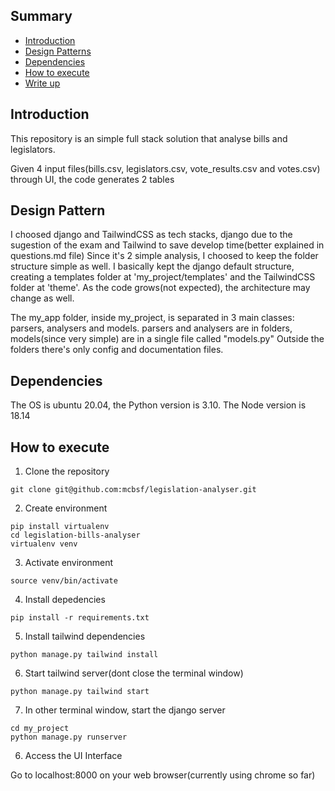 ## Summary
* [Introduction](#introduction)
* [Design Patterns](#architecture)
* [Dependencies](#dependencies)
* [How to execute](#how-to-execute)
* [Write up](#write-up)


## Introduction
This repository is an simple full stack solution that analyse bills and legislators.

Given 4 input files(bills.csv, legislators.csv, vote_results.csv and votes.csv) through UI, the code generates 2 tables

## Design Pattern

I choosed django and TailwindCSS as tech stacks, django due to the sugestion of the exam and Tailwind to save develop time(better explained in questions.md file)
Since it's 2 simple analysis, I choosed to keep the folder structure simple as well. I basically kept the django default structure, creating a templates folder at 'my_project/templates' and the TailwindCSS folder at 'theme'. As the code grows(not expected), the architecture may change as well.


The my_app folder, inside my_project, is separated in 3 main classes: parsers, analysers and models. parsers and analysers are in folders, models(since very simple) are in a single file called "models.py" Outside the folders there's only config and documentation files.

## Dependencies
The OS is ubuntu 20.04, the Python version is 3.10. The Node version is 18.14

## How to execute
1. Clone the repository

```
git clone git@github.com:mcbsf/legislation-analyser.git
```

2. Create environment

```
pip install virtualenv
cd legislation-bills-analyser
virtualenv venv
```

3. Activate environment
```
source venv/bin/activate
```

4. Install depedencies

```
pip install -r requirements.txt
```

5. Install tailwind dependencies

```
python manage.py tailwind install

```

6. Start tailwind server(dont close the terminal window)

```
python manage.py tailwind start

```

7. In other terminal window, start the django server
```
cd my_project
python manage.py runserver
```

6. Access the UI Interface

Go to localhost:8000 on your web browser(currently using chrome so far)
